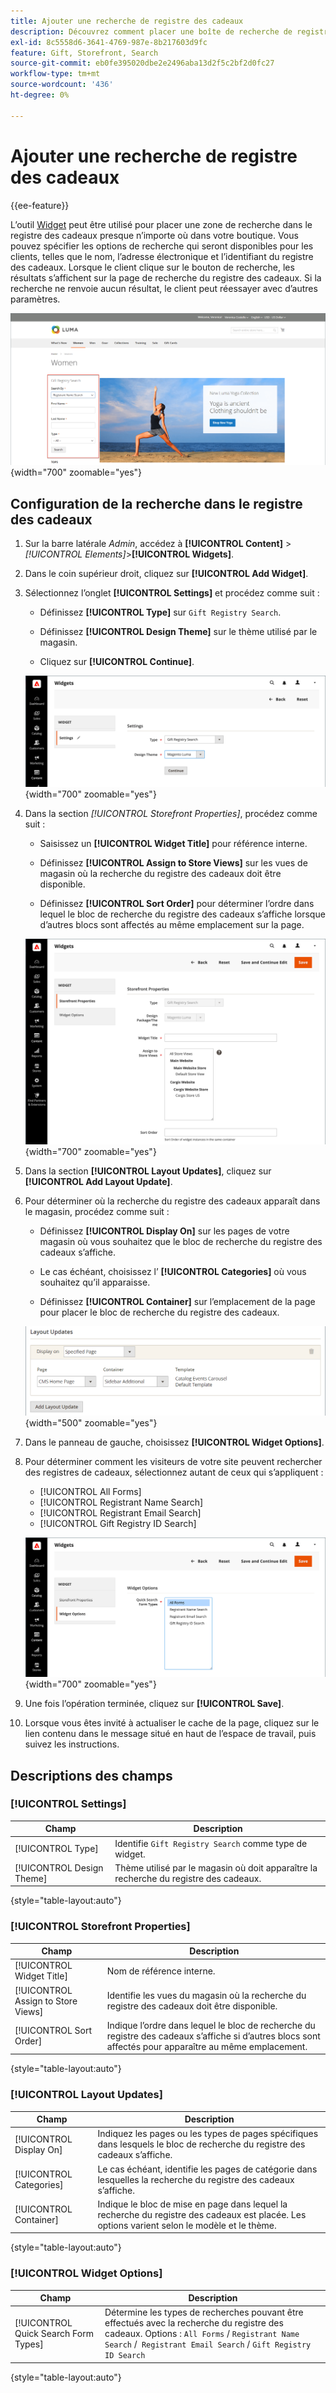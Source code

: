 ```yaml
---
title: Ajouter une recherche de registre des cadeaux
description: Découvrez comment placer une boîte de recherche de registre des cadeaux pour aider les visiteurs de la boutique à acheter des produits auprès des registres des clients.
exl-id: 8c5558d6-3641-4769-987e-8b217603d9fc
feature: Gift, Storefront, Search
source-git-commit: eb0fe395020dbe2e2496aba13d2f5c2bf2d0fc27
workflow-type: tm+mt
source-wordcount: '436'
ht-degree: 0%

---
```


# Ajouter une recherche de registre des cadeaux

{{ee-feature}}

L’outil [Widget](../content-design/widgets.md) peut être utilisé pour placer une zone de recherche dans le registre des cadeaux presque n’importe où dans votre boutique. Vous pouvez spécifier les options de recherche qui seront disponibles pour les clients, telles que le nom, l’adresse électronique et l’identifiant du registre des cadeaux. Lorsque le client clique sur le bouton de recherche, les résultats s’affichent sur la page de recherche du registre des cadeaux. Si la recherche ne renvoie aucun résultat, le client peut réessayer avec d’autres paramètres.

![Exemple de vitrine - recherche de registre des cadeaux](./assets/storefront-gift-registry-search.png){width="700" zoomable="yes"}

## Configuration de la recherche dans le registre des cadeaux

1. Sur la barre latérale _Admin_, accédez à **[!UICONTROL Content]** > _[!UICONTROL Elements]_>**[!UICONTROL Widgets]**.

1. Dans le coin supérieur droit, cliquez sur **[!UICONTROL Add Widget]**.

1. Sélectionnez l’onglet **[!UICONTROL Settings]** et procédez comme suit :

   - Définissez **[!UICONTROL Type]** sur `Gift Registry Search`.

   - Définissez **[!UICONTROL Design Theme]** sur le thème utilisé par le magasin.

   - Cliquez sur **[!UICONTROL Continue]**.

   ![Registre cadeau - paramètres de recherche](./assets/widget-gift-registry-search-settings.png){width="700" zoomable="yes"}

1. Dans la section _[!UICONTROL Storefront Properties]_, procédez comme suit :

   - Saisissez un **[!UICONTROL Widget Title]** pour référence interne.

   - Définissez **[!UICONTROL Assign to Store Views]** sur les vues de magasin où la recherche du registre des cadeaux doit être disponible.

   - Définissez **[!UICONTROL Sort Order]** pour déterminer l’ordre dans lequel le bloc de recherche du registre des cadeaux s’affiche lorsque d’autres blocs sont affectés au même emplacement sur la page.

   ![Registre cadeau - propriétés storefront](./assets/widget-gift-registry-search-storefront-properties.png){width="700" zoomable="yes"}

1. Dans la section **[!UICONTROL Layout Updates]**, cliquez sur **[!UICONTROL Add Layout Update]**.

1. Pour déterminer où la recherche du registre des cadeaux apparaît dans le magasin, procédez comme suit :

   - Définissez **[!UICONTROL Display On]** sur les pages de votre magasin où vous souhaitez que le bloc de recherche du registre des cadeaux s’affiche.

   - Le cas échéant, choisissez l’ **[!UICONTROL Categories]** où vous souhaitez qu’il apparaisse.

   - Définissez **[!UICONTROL Container]** sur l’emplacement de la page pour placer le bloc de recherche du registre des cadeaux.

   ![Registre cadeau - mises à jour de mise en page](./assets/widget-gift-registry-search-layout-updates.png){width="500" zoomable="yes"}

1. Dans le panneau de gauche, choisissez **[!UICONTROL Widget Options]**.

1. Pour déterminer comment les visiteurs de votre site peuvent rechercher des registres de cadeaux, sélectionnez autant de ceux qui s’appliquent :

   - [!UICONTROL All Forms]
   - [!UICONTROL Registrant Name Search]
   - [!UICONTROL Registrant Email Search]
   - [!UICONTROL Gift Registry ID Search]

   ![Registre cadeau - options de widget](./assets/widget-gift-registry-search-widget-options.png){width="700" zoomable="yes"}

1. Une fois l’opération terminée, cliquez sur **[!UICONTROL Save]**.

1. Lorsque vous êtes invité à actualiser le cache de la page, cliquez sur le lien contenu dans le message situé en haut de l’espace de travail, puis suivez les instructions.

## Descriptions des champs

### [!UICONTROL Settings]

| Champ | Description |
|--- |--- |
| [!UICONTROL Type] | Identifie `Gift Registry Search` comme type de widget. |
| [!UICONTROL Design Theme] | Thème utilisé par le magasin où doit apparaître la recherche du registre des cadeaux. |

{style="table-layout:auto"}

### [!UICONTROL Storefront Properties]

| Champ | Description |
|--- |--- |
| [!UICONTROL Widget Title] | Nom de référence interne. |
| [!UICONTROL Assign to Store Views] | Identifie les vues du magasin où la recherche du registre des cadeaux doit être disponible. |
| [!UICONTROL Sort Order] | Indique l’ordre dans lequel le bloc de recherche du registre des cadeaux s’affiche si d’autres blocs sont affectés pour apparaître au même emplacement. |

{style="table-layout:auto"}

### [!UICONTROL Layout Updates]

| Champ | Description |
|--- |--- |
| [!UICONTROL Display On] | Indiquez les pages ou les types de pages spécifiques dans lesquels le bloc de recherche du registre des cadeaux s’affiche. |
| [!UICONTROL Categories] | Le cas échéant, identifie les pages de catégorie dans lesquelles la recherche du registre des cadeaux s’affiche. |
| [!UICONTROL Container] | Indique le bloc de mise en page dans lequel la recherche du registre des cadeaux est placée. Les options varient selon le modèle et le thème. |

{style="table-layout:auto"}

### [!UICONTROL Widget Options]

| Champ | Description |
|--- |--- |
| [!UICONTROL Quick Search Form Types] | Détermine les types de recherches pouvant être effectués avec la recherche du registre des cadeaux. Options : `All Forms` / `Registrant Name Search` /` Registrant Email Search` / `Gift Registry ID Search` |

{style="table-layout:auto"}

